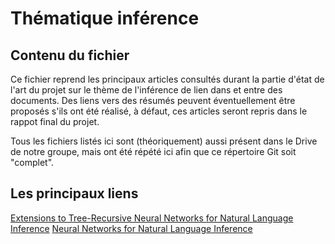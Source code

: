 # Thématique inférence

## Contenu du fichier
Ce fichier reprend les principaux articles consultés durant la partie d'état de l'art du projet sur le thème de l'inférence de lien dans et entre des documents. Des liens vers des résumés peuvent éventuellement être proposés s'ils ont été réalisé, à défaut, ces articles seront repris dans le rappot final du projet.

Tous les fichiers listés ici sont (théoriquement) aussi présent dans le Drive de notre groupe, mais ont été répété ici afin que ce répertoire Git soit "complet".

## Les principaux liens
[Extensions to Tree-Recursive Neural Networks for Natural Language Inference](https://cs224d.stanford.edu/reports/GuptaDesai.pdf)
[Neural Networks for Natural Language Inference](https://cs224d.stanford.edu/reports/Schuster.pdf)

